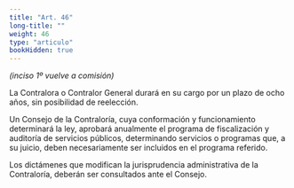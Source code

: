 ```yaml
---
title: "Art. 46"
long-title: ""
weight: 46
type: "articulo"
bookHidden: true
---
```

*(inciso 1º vuelve a comisión)*

La Contralora o Contralor General durará en su cargo por un plazo de ocho años, sin posibilidad de reelección.
 
Un Consejo de la Contraloría, cuya conformación y funcionamiento determinará la ley, aprobará anualmente el programa de fiscalización y auditoría de servicios públicos, determinando servicios o programas que, a su juicio, deben necesariamente ser incluidos en el programa referido.
 
Los dictámenes que modifican la jurisprudencia administrativa de la Contraloría, deberán ser consultados ante el Consejo.
